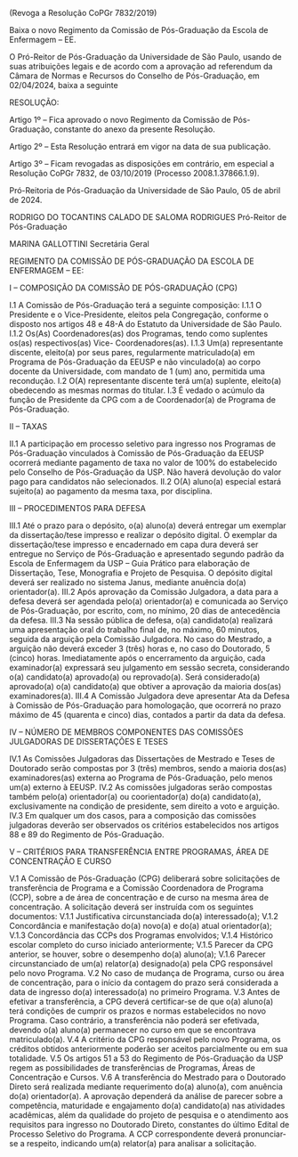 (Revoga a Resolução CoPGr 7832/2019)

Baixa o novo Regimento da Comissão de Pós-Graduação da Escola de Enfermagem – EE.

O Pró-Reitor de Pós-Graduação da Universidade de São Paulo, usando de suas atribuições legais e de acordo com a aprovação ad referendum da Câmara de Normas e Recursos do Conselho de Pós-Graduação, em 02/04/2024, baixa a seguinte

RESOLUÇÃO:

Artigo 1º – Fica aprovado o novo Regimento da Comissão de Pós-Graduação, constante do anexo da presente Resolução.

Artigo 2º – Esta Resolução entrará em vigor na data de sua publicação.

Artigo 3º – Ficam revogadas as disposições em contrário, em especial a Resolução CoPGr 7832, de 03/10/2019 (Processo 2008.1.37866.1.9).

Pró-Reitoria de Pós-Graduação da Universidade de São Paulo, 05 de abril de 2024.

RODRIGO DO TOCANTINS CALADO DE SALOMA RODRIGUES
Pró-Reitor de Pós-Graduação

MARINA GALLOTTINI
Secretária Geral

REGIMENTO DA COMISSÃO DE PÓS-GRADUAÇÃO DA
ESCOLA DE ENFERMAGEM – EE:

I – COMPOSIÇÃO DA COMISSÃO DE PÓS-GRADUAÇÃO (CPG)

I.1 A Comissão de Pós-Graduação terá a seguinte composição:
I.1.1 O Presidente e o Vice-Presidente, eleitos pela Congregação, conforme o disposto nos artigos 48 e 48-A do Estatuto da Universidade de São Paulo.
I.1.2 Os(As) Coordenadores(as) dos Programas, tendo como suplentes os(as) respectivos(as) Vice- Coordenadores(as).
I.1.3 Um(a) representante discente, eleito(a) por seus pares, regularmente matriculado(a) em Programa de Pós-Graduação da EEUSP e não vinculado(a) ao corpo docente da Universidade, com mandato de 1 (um) ano, permitida uma recondução.
I.2 O(A) representante discente terá um(a) suplente, eleito(a) obedecendo as mesmas normas do titular.
I.3 É vedado o acúmulo da função de Presidente da CPG com a de Coordenador(a) de Programa de Pós-Graduação.

II – TAXAS

II.1 A participação em processo seletivo para ingresso nos Programas de Pós-Graduação vinculados à Comissão de Pós-Graduação da EEUSP ocorrerá mediante pagamento de taxa no valor de 100% do estabelecido pelo Conselho de Pós-Graduação da USP. Não haverá devolução do valor pago para candidatos não selecionados.
II.2 O(A) aluno(a) especial estará sujeito(a) ao pagamento da mesma taxa, por disciplina.

III – PROCEDIMENTOS PARA DEFESA

III.1 Até o prazo para o depósito, o(a) aluno(a) deverá entregar um exemplar da dissertação/tese impresso e realizar o depósito digital. O exemplar da dissertação/tese impresso e encadernado em capa dura deverá ser entregue no Serviço de Pós-Graduação e apresentado segundo padrão da Escola de Enfermagem da USP – Guia Prático para elaboração de Dissertação, Tese, Monografia e Projeto de Pesquisa. O depósito digital deverá ser realizado no sistema Janus, mediante anuência do(a) orientador(a).
III.2 Após aprovação da Comissão Julgadora, a data para a defesa deverá ser agendada pelo(a) orientador(a) e comunicada ao Serviço de Pós-Graduação, por escrito, com, no mínimo, 20 dias de antecedência da defesa.
III.3 Na sessão pública de defesa, o(a) candidato(a) realizará uma apresentação oral do trabalho final de, no máximo, 60 minutos, seguida da arguição pela Comissão Julgadora. No caso do Mestrado, a arguição não deverá exceder 3 (três) horas e, no caso do Doutorado, 5 (cinco) horas. Imediatamente após o encerramento da arguição, cada examinador(a) expressará seu julgamento em sessão secreta, considerando o(a) candidato(a) aprovado(a) ou reprovado(a). Será considerado(a) aprovado(a) o(a) candidato(a) que obtiver a aprovação da maioria dos(as) examinadores(a).
III.4 A Comissão Julgadora deve apresentar Ata da Defesa à Comissão de Pós-Graduação para homologação, que ocorrerá no prazo máximo de 45 (quarenta e cinco) dias, contados a partir da data da defesa.

IV – NÚMERO DE MEMBROS COMPONENTES DAS COMISSÕES JULGADORAS DE DISSERTAÇÕES E TESES

IV.1 As Comissões Julgadoras das Dissertações de Mestrado e Teses de Doutorado serão compostas por 3 (três) membros, sendo a maioria dos(as) examinadores(as) externa ao Programa de Pós-Graduação, pelo menos um(a) externo à EEUSP.
IV.2 As comissões julgadoras serão compostas também pelo(a) orientador(a) ou coorientador(a) do(a) candidato(a), exclusivamente na condição de presidente, sem direito a voto e arguição.
IV.3 Em qualquer um dos casos, para a composição das comissões julgadoras deverão ser observados os critérios estabelecidos nos artigos 88 e 89 do Regimento de Pós-Graduação.

V – CRITÉRIOS PARA TRANSFERÊNCIA ENTRE PROGRAMAS, ÁREA DE CONCENTRAÇÃO E CURSO

V.1 A Comissão de Pós-Graduação (CPG) deliberará sobre solicitações de transferência de Programa e a Comissão Coordenadora de Programa (CCP), sobre a de área de concentração e de curso na mesma área de concentração. A solicitação deverá ser instruída com os seguintes documentos:
V.1.1 Justificativa circunstanciada do(a) interessado(a);
V.1.2 Concordância e manifestação do(a) novo(a) e do(a) atual orientador(a);
V.1.3 Concordância das CCPs dos Programas envolvidos;
V.1.4 Histórico escolar completo do curso iniciado anteriormente;
V.1.5 Parecer da CPG anterior, se houver, sobre o desempenho do(a) aluno(a);
V.1.6 Parecer circunstanciado de um(a) relator(a) designado(a) pela CPG responsável pelo novo Programa.
V.2 No caso de mudança de Programa, curso ou área de concentração, para o início da contagem do prazo será considerada a data de ingresso do(a) interessado(a) no primeiro Programa.
V.3 Antes de efetivar a transferência, a CPG deverá certificar-se de que o(a) aluno(a) terá condições de cumprir os prazos e normas estabelecidos no novo Programa. Caso contrário, a transferência não poderá ser efetivada, devendo o(a) aluno(a) permanecer no curso em que se encontrava matriculado(a).
V.4 A critério da CPG responsável pelo novo Programa, os créditos obtidos anteriormente poderão ser aceitos parcialmente ou em sua totalidade.
V.5 Os artigos 51 a 53 do Regimento de Pós-Graduação da USP regem as possibilidades de transferências de Programas, Áreas de Concentração e Cursos.
V.6 A transferência do Mestrado para o Doutorado Direto será realizada mediante requerimento do(a) aluno(a), com anuência do(a) orientador(a). A aprovação dependerá da análise de parecer sobre a competência, maturidade e engajamento do(a) candidato(a) nas atividades acadêmicas, além da qualidade do projeto de pesquisa e o atendimento aos requisitos para ingresso no Doutorado Direto, constantes do último Edital de Processo Seletivo do Programa. A CCP correspondente deverá pronunciar-se a respeito, indicando um(a) relator(a) para analisar a solicitação.